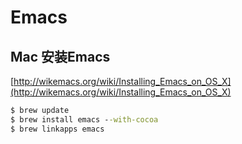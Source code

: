# Emacs

## Mac 安装Emacs

[http://wikemacs.org/wiki/Installing_Emacs_on_OS_X](http://wikemacs.org/wiki/Installing_Emacs_on_OS_X)

```cmd
$ brew update
$ brew install emacs --with-cocoa
$ brew linkapps emacs
```